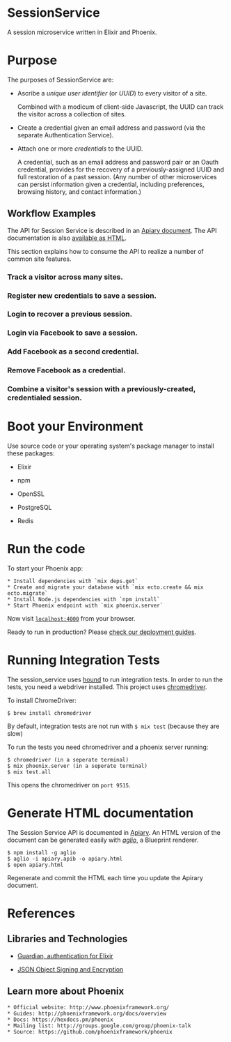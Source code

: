 # SessionService

A session microservice written in Elixir and Phoenix.


# Purpose

The purposes of SessionService are:

* Ascribe a _unique user identifier_ (or _UUID_) to every visitor of a site.

	Combined with a modicum of client-side Javascript, the UUID can track the
	visitor across a collection of sites.

* Create a credential given an email address and password (via the
separate Authentication Service).

* Attach one or more _credentials_ to the UUID.

	A credential, such as an email address and password pair or an Oauth
	credential, provides for the recovery of a previously-assigned UUID and full
	restoration of a past session. (Any number of other microservices can
	persist information given a credential, including preferences, browsing history,
	and contact information.)


## Workflow Examples

The API for Session Service is described in an [Apiary document](https://github.com/martinstreicher/session_service/blob/master/apiary.apib). The API documentation is also [available as HTML](http://htmlpreview.github.io/?https://raw.githubusercontent.com/martinstreicher/session_service/master/apiary.html?token=AAB6V8fRBZoe3e43ucOsJ8XBttKytRXEks5XmUkewA%3D%3D).


This section explains how to consume the API to realize a number of common site features.

### Track a visitor across many sites.

### Register new credentials to save a session.

### Login to recover a previous session.

### Login via Facebook to save a session.

### Add Facebook as a second credential.

### Remove Facebook as a credential.

### Combine a visitor's session with a previously-created, credentialed session.


# Boot your Environment

Use source code or your operating system's package manager to install these packages:

* Elixir

* npm

* OpenSSL

* PostgreSQL

* Redis


# Run the code

To start your Phoenix app:

	* Install dependencies with `mix deps.get`
	* Create and migrate your database with `mix ecto.create && mix ecto.migrate`
	* Install Node.js dependencies with `npm install`
	* Start Phoenix endpoint with `mix phoenix.server`

Now visit [`localhost:4000`](http://localhost:4000) from your browser.

Ready to run in production? Please [check our deployment guides](http://www.phoenixframework.org/docs/deployment).


# Running Integration Tests
The session_service uses [hound](https://github.com/HashNuke/hound) to run integration tests. In
order to run the tests, you need a webdriver installed. This project uses [chromedriver](https://sites.google.com/a/chromium.org/chromedriver/).

To install ChromeDriver:
```
$ brew install chromedriver
```

By default, integration tests are not run with `$ mix test` (because they are slow)

To run the tests you need chromedriver and a phoenix server running:
```
$ chromedriver (in a seperate terminal)
$ mix phoenix.server (in a seperate terminal)
$ mix test.all
```
This opens the chromedriver on `port 9515`.


# Generate HTML documentation

The Session Service API is documented in [Apiary](https://github.com/martinstreicher/session_service/blob/master/apiary.apib).
An HTML version of the document can be generated easily with [_aglio_](https://github.com/danielgtaylor/aglio), a Blueprint renderer.

	$ npm install -g aglio
	$ aglio -i apiary.apib -o apiary.html
	$ open apiary.html

Regenerate and commit the HTML each time you update the Apirary document.


# References

## Libraries and Technologies

* [Guardian, authentication for Elixir](https://github.com/ueberauth/guardian)

* [JSON Object Signing and Encryption](https://hexdocs.pm/jose)


## Learn more about Phoenix

	* Official website: http://www.phoenixframework.org/
	* Guides: http://phoenixframework.org/docs/overview
	* Docs: https://hexdocs.pm/phoenix
	* Mailing list: http://groups.google.com/group/phoenix-talk
	* Source: https://github.com/phoenixframework/phoenix
